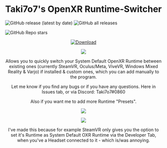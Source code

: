 # Taki7o7's OpenXR Runtime-Switcher
![GitHub release (latest by date)](https://img.shields.io/github/v/release/WaGi-Coding/OpenXR-Runtime-Switcher?label=latest%20release&style=for-the-badge)
![GitHub all releases](https://img.shields.io/github/downloads/WaGi-Coding/OpenXR-Runtime-Switcher/total?label=Github%20Release%20Downloads&style=for-the-badge)

![GitHub Repo stars](https://img.shields.io/github/stars/WaGi-Coding/OpenXR-Runtime-Switcher?style=social)


<p align="center">
  <a href="https://github.com/WaGi-Coding/OpenXR-Runtime-Switcher/releases/"><img alt="Download" src="https://i.imgur.com/IMSXFnA.png"/></a>
</p>


<p align="center">
  <img src="https://i.imgur.com/iHKCJT4.png">
</p>

<p align="center">
  Allows you to quickly switch your System Default OpenXR Runtime between existing ones (currently SteamVR, Oculus/Meta, ViveVR, Windows Mixed Reality & Varjo) if installed & custom ones, which you can add manually to the program.
</p>

<p align="center">
  Let me know if you find any bugs or if you have any questions. Here in Issues tab, or via Discord: Taki7o7#0860
</p>
<p align="center">
  Also if you want me to add more Runtime "Presets".
</p>

<p align="center">
  <img src="https://i.imgur.com/hBm4O18.png">
</p>

<p align="center">
  <img src="https://i.imgur.com/9RtXsTt.png">
</p>

<p align="center">
  I've made this because for example SteamVR only gives you the option to set it's Runtime as System Default OXR Runtime via the Developer Tab, when you've a Headset connected to it - which is/was annoying.
</p>